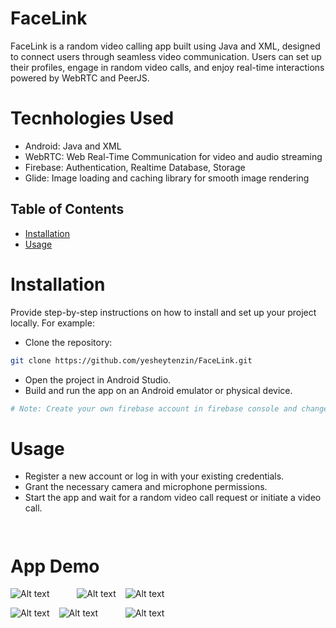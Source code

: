 # FaceLink

FaceLink is a random video calling app built using Java and XML, designed to connect users through seamless video communication. Users can set up their profiles, engage in random video calls, and enjoy real-time interactions powered by WebRTC and PeerJS.

# Tecnhologies Used
- Android: Java and XML
- WebRTC: Web Real-Time Communication for video and audio streaming
- Firebase: Authentication, Realtime Database, Storage
- Glide: Image loading and caching library for smooth image rendering


## Table of Contents

- [Installation](#installation)
- [Usage](#usage)

# Installation

Provide step-by-step instructions on how to install and set up your project locally. For example:

- Clone the repository:
```bash
git clone https://github.com/yesheytenzin/FaceLink.git
```
- Open the project in Android Studio.
- Build and run the app on an Android emulator or physical device.
``` bash
# Note: Create your own firebase account in firebase console and change the connection settings incase current config is expired
```


# Usage
- Register a new account or log in with your existing credentials.
- Grant the necessary camera and microphone permissions.
- Start the app and wait for a random video call request or initiate a video call.

``` ```
# App Demo
![Alt text](app_design/1.png)
```     ```
![Alt text](app_design/2.png)
``` ```
![Alt text](app_design/3.png)
```     ```

![Alt text](app_design/4.png)
``` ```
![Alt text](app_design/5.png)
```     ```
![Alt text](app_design/6.png)